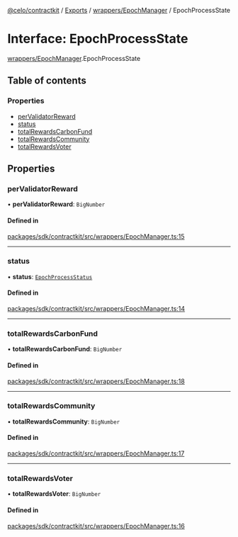 [@celo/contractkit](../README.md) / [Exports](../modules.md) / [wrappers/EpochManager](../modules/wrappers_EpochManager.md) / EpochProcessState

# Interface: EpochProcessState

[wrappers/EpochManager](../modules/wrappers_EpochManager.md).EpochProcessState

## Table of contents

### Properties

- [perValidatorReward](wrappers_EpochManager.EpochProcessState.md#pervalidatorreward)
- [status](wrappers_EpochManager.EpochProcessState.md#status)
- [totalRewardsCarbonFund](wrappers_EpochManager.EpochProcessState.md#totalrewardscarbonfund)
- [totalRewardsCommunity](wrappers_EpochManager.EpochProcessState.md#totalrewardscommunity)
- [totalRewardsVoter](wrappers_EpochManager.EpochProcessState.md#totalrewardsvoter)

## Properties

### perValidatorReward

• **perValidatorReward**: `BigNumber`

#### Defined in

[packages/sdk/contractkit/src/wrappers/EpochManager.ts:15](https://github.com/celo-org/developer-tooling/blob/master/packages/sdk/contractkit/src/wrappers/EpochManager.ts#L15)

___

### status

• **status**: [`EpochProcessStatus`](../enums/wrappers_EpochManager.EpochProcessStatus.md)

#### Defined in

[packages/sdk/contractkit/src/wrappers/EpochManager.ts:14](https://github.com/celo-org/developer-tooling/blob/master/packages/sdk/contractkit/src/wrappers/EpochManager.ts#L14)

___

### totalRewardsCarbonFund

• **totalRewardsCarbonFund**: `BigNumber`

#### Defined in

[packages/sdk/contractkit/src/wrappers/EpochManager.ts:18](https://github.com/celo-org/developer-tooling/blob/master/packages/sdk/contractkit/src/wrappers/EpochManager.ts#L18)

___

### totalRewardsCommunity

• **totalRewardsCommunity**: `BigNumber`

#### Defined in

[packages/sdk/contractkit/src/wrappers/EpochManager.ts:17](https://github.com/celo-org/developer-tooling/blob/master/packages/sdk/contractkit/src/wrappers/EpochManager.ts#L17)

___

### totalRewardsVoter

• **totalRewardsVoter**: `BigNumber`

#### Defined in

[packages/sdk/contractkit/src/wrappers/EpochManager.ts:16](https://github.com/celo-org/developer-tooling/blob/master/packages/sdk/contractkit/src/wrappers/EpochManager.ts#L16)
